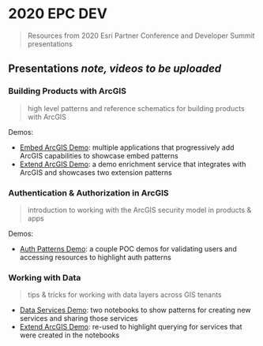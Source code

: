 # 2020 EPC DEV
> Resources from 2020 Esri Partner Conference and Developer Summit presentations

## Presentations *note, videos to be uploaded*

### Building Products with ArcGIS
> high level patterns and reference schematics for building products with ArcGIS

Demos:
  * [Embed ArcGIS Demo](/2020-epc-dev/demo-embed-arcgis/): multiple applications that progressively add ArcGIS capabilities to showcase embed patterns
  * [Extend ArcGIS Demo](/2020-epc-dev/demo-exted-arcgis/): a demo enrichment service that integrates with ArcGIS and showcases two extension patterns

### Authentication & Authorization in ArcGIS
> introduction to working with the ArcGIS security model in products & apps

Demos:
  * [Auth Patterns Demo](/2020-epc-dev/demo-auth-patterns/): a couple POC demos for validating users and accessing resources to highlight auth patterns

### Working with Data
> tips & tricks for working with data layers across GIS tenants

  * [Data Services Demo](/2020-epc-dev/demo-data-services/): two notebooks to show patterns for creating new services and sharing those services
  * [Extend ArcGIS Demo](/2020-epc-dev/demo-exted-arcgis/): re-used to highlight querying for services that were created in the notebooks
